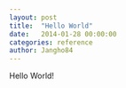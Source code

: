 ```yaml
---
layout: post
title:  "Hello World"
date:   2014-01-28 00:00:00
categories: reference
author: Jangho84
---
```


Hello World!